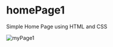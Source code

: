 # homePage1
Simple Home Page using HTML and CSS


![myPage1](https://user-images.githubusercontent.com/47723113/200610079-3d5948a6-1d90-44ee-a2c9-2c266f5b5c36.PNG)
